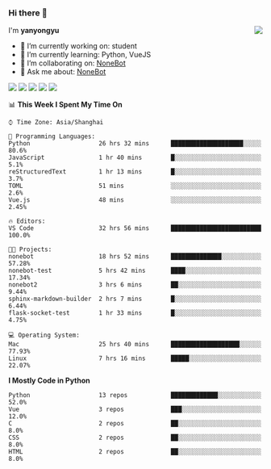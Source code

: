 ### Hi there 👋

<a href="#">
  <img align="right" src="https://github-readme-stats.vercel.app/api?username=yanyongyu&count_private=true&show_icons=true" />
</a>

I'm **yanyongyu**

- 🔭 I’m currently working on: student
- 🌱 I’m currently learning: Python, VueJS
- 👯 I’m collaborating on: [NoneBot](https://github.com/nonebot)
- 💬 Ask me about: [NoneBot](https://github.com/nonebot)

![](https://img.shields.io/badge/-Python-3e74a2?style=flat-square&logo=Python&logoColor=fff)
![](https://img.shields.io/badge/-Vue-4fc08d?style=flat-square&logo=Vue.js&logoColor=fff)
![](https://img.shields.io/badge/-Node.js-339933?style=flat-square&logo=Node.js&logoColor=fff)
![](https://img.shields.io/badge/-Docker-2496ED?style=flat-square&logo=Docker&logoColor=fff)
![](https://img.shields.io/badge/-Linux-000000?style=flat-square&logo=Linux&logoColor=fff)

<!--START_SECTION:waka-->
📊 **This Week I Spent My Time On** 

```text
⌚︎ Time Zone: Asia/Shanghai

💬 Programming Languages: 
Python                   26 hrs 32 mins      ████████████████████░░░░░   80.6% 
JavaScript               1 hr 40 mins        █░░░░░░░░░░░░░░░░░░░░░░░░   5.1% 
reStructuredText         1 hr 13 mins        █░░░░░░░░░░░░░░░░░░░░░░░░   3.7% 
TOML                     51 mins             ░░░░░░░░░░░░░░░░░░░░░░░░░   2.6% 
Vue.js                   48 mins             ░░░░░░░░░░░░░░░░░░░░░░░░░   2.45%

🔥 Editors: 
VS Code                  32 hrs 56 mins      █████████████████████████   100.0%

🐱‍💻 Projects: 
nonebot                  18 hrs 52 mins      ██████████████░░░░░░░░░░░   57.28% 
nonebot-test             5 hrs 42 mins       ████░░░░░░░░░░░░░░░░░░░░░   17.34% 
nonebot2                 3 hrs 6 mins        ██░░░░░░░░░░░░░░░░░░░░░░░   9.44% 
sphinx-markdown-builder  2 hrs 7 mins        █░░░░░░░░░░░░░░░░░░░░░░░░   6.44% 
flask-socket-test        1 hr 33 mins        █░░░░░░░░░░░░░░░░░░░░░░░░   4.75%

💻 Operating System: 
Mac                      25 hrs 40 mins      ███████████████████░░░░░░   77.93% 
Linux                    7 hrs 16 mins       █████░░░░░░░░░░░░░░░░░░░░   22.07%

```

**I Mostly Code in Python** 

```text
Python                   13 repos            █████████████░░░░░░░░░░░░   52.0% 
Vue                      3 repos             ███░░░░░░░░░░░░░░░░░░░░░░   12.0% 
C                        2 repos             ██░░░░░░░░░░░░░░░░░░░░░░░   8.0% 
CSS                      2 repos             ██░░░░░░░░░░░░░░░░░░░░░░░   8.0% 
HTML                     2 repos             ██░░░░░░░░░░░░░░░░░░░░░░░   8.0%

```



<!--END_SECTION:waka-->
